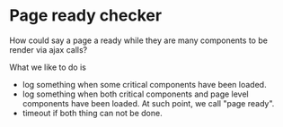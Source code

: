 Page ready checker
==================

How could say a page a ready while they are many components to be render via ajax calls?

What we like to do is 

- log something when some critical components have been loaded.
- log something when both critical components and page level components have been loaded. At such point, we call "page ready".
- timeout if both thing can not be done.


